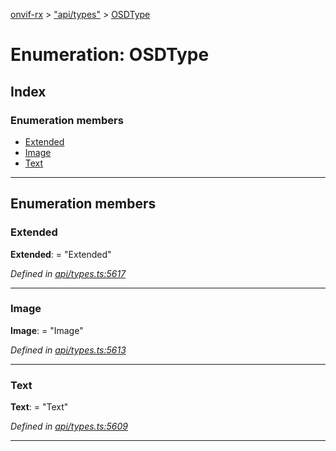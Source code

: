[onvif-rx](../README.md) > ["api/types"](../modules/_api_types_.md) > [OSDType](../enums/_api_types_.osdtype.md)

# Enumeration: OSDType

## Index

### Enumeration members

* [Extended](_api_types_.osdtype.md#extended)
* [Image](_api_types_.osdtype.md#image)
* [Text](_api_types_.osdtype.md#text)

---

## Enumeration members

<a id="extended"></a>

###  Extended

**Extended**:  = "Extended"

*Defined in [api/types.ts:5617](https://github.com/patrickmichalina/onvif-rx/blob/f117e44/src/api/types.ts#L5617)*

___
<a id="image"></a>

###  Image

**Image**:  = "Image"

*Defined in [api/types.ts:5613](https://github.com/patrickmichalina/onvif-rx/blob/f117e44/src/api/types.ts#L5613)*

___
<a id="text"></a>

###  Text

**Text**:  = "Text"

*Defined in [api/types.ts:5609](https://github.com/patrickmichalina/onvif-rx/blob/f117e44/src/api/types.ts#L5609)*

___


